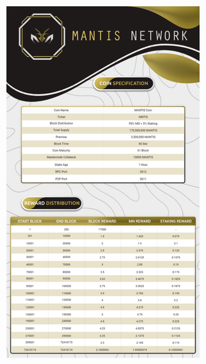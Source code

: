 <a href='https://github.com/mantisnetwork/MANTISCoin/releases' target='_blank'>
<img src='https://raw.githubusercontent.com/mantisnetwork/MANTISCoin/master/src/qt/res/icons/mantiscoin.png'></img>
</a>